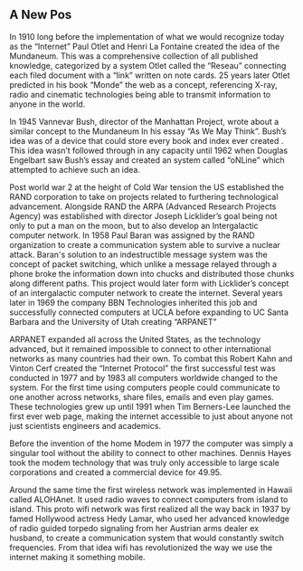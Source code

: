 ## A New Pos

In 1910 long before the implementation of what we would recognize today as the “Internet” Paul Otlet and Henri La Fontaine created the idea of the Mundaneum. This was a comprehensive collection of all published knowledge, categorized by a system Otlet called  the “Reseau” connecting each filed document with a “link” written on note cards. 
25 years later Otlet predicted in his book “Monde” the web as a concept, referencing X-ray, radio and cinematic technologies being able to transmit information to anyone in the world. 

In 1945 Vannevar Bush, director of the Manhattan Project, wrote about a similar concept to the Mundaneum In his essay “As We May Think”. Bush’s idea was of a device that could store every book and index ever created . This idea wasn’t followed through in any capacity until 1962 when Douglas Engelbart saw Bush’s essay and created an system called “oNLine” which attempted to achieve such an idea. 

Post world war 2 at the height of Cold War tension the US established the RAND corporation to take on projects related to furthering technological advancement. Alongside RAND the ARPA (Advanced Research Projects Agency) was established with director Joseph Licklider’s goal being not only to put a man on the moon, but to also develop an Intergalactic computer network. In 1958 Paul Baran was assigned by the RAND organization to create a communication system able to survive a nuclear attack. Baran's solution to an indestructible message system was the concept of packet switching, which unlike a message relayed through a phone broke the information down into chucks and distributed those chunks along different paths. This project would later form with Licklider’s concept of an intergalactic computer network to create the internet.  Several years later in 1969 the company BBN Technologies inherited this job and successfully connected computers at UCLA before expanding to UC Santa Barbara and the University of Utah creating “ARPANET”

ARPANET expanded all across the United States, as the technology advanced, but it remained impossible to connect to other international networks as many countries had their own. To combat this Robert Kahn and Vinton Cerf created the “Internet Protocol” the first successful test was conducted in 1977 and by 1983 all computers worldwide changed to the system. For the first time using computers people could communicate to one another across networks, share files, emails and even play games. These technologies grew up until 1991 when Tim Berners-Lee launched the first ever web page, making the internet accessible to just about anyone not just scientists engineers and academics. 

Before the invention of the home Modem in 1977 the computer was simply a singular tool without the ability to connect to other machines. Dennis Hayes took the modem technology that was truly only accessible to large scale corporations and created a commercial device for 49.95. 

Around the same time the first wireless network was implemented in Hawaii called ALOHAnet. It used radio waves to connect computers from island to island. This proto wifi network was first realized all the way back in 1937 by famed Hollywood actress Hedy Lamar, who used her advanced knowledge of radio guided torpedo signaling from her Austrian arms dealer ex husband, to create a communication system that would constantly switch frequencies. From that idea wifi has revolutionized the way we use the internet making it something mobile.